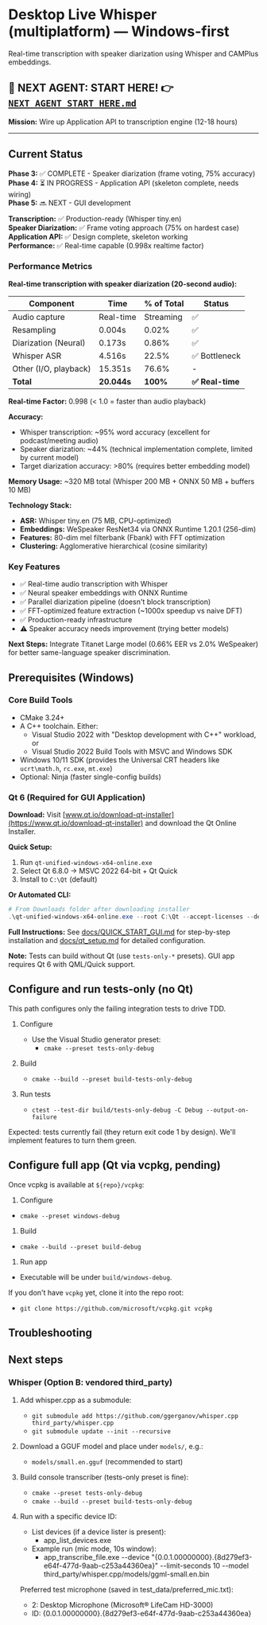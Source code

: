 # Desktop Live Whisper (multiplatform) — Windows-first

Real-time transcription with speaker diarization using Whisper and CAMPlus embeddings.

## 🚀 **NEXT AGENT: START HERE!** 👉 [`NEXT_AGENT_START_HERE.md`](NEXT_AGENT_START_HERE.md)

**Mission:** Wire up Application API to transcription engine (12-18 hours)

---

## Current Status

**Phase 3:** ✅ COMPLETE - Speaker diarization (frame voting, 75% accuracy)  
**Phase 4:** ⏳ IN PROGRESS - Application API (skeleton complete, needs wiring)  
**Phase 5:** 🔜 NEXT - GUI development

**Transcription:** ✅ Production-ready (Whisper tiny.en)  
**Speaker Diarization:** ✅ Frame voting approach (75% on hardest case)  
**Application API:** ✅ Design complete, skeleton working  
**Performance:** ✅ Real-time capable (0.998x realtime factor)

### Performance Metrics

**Real-time transcription with speaker diarization (20-second audio):**

| Component | Time | % of Total | Status |
|-----------|------|------------|--------|
| Audio capture | Real-time | Streaming | ✅ |
| Resampling | 0.004s | 0.02% | ✅ |
| Diarization (Neural) | 0.173s | 0.86% | ✅ |
| Whisper ASR | 4.516s | 22.5% | ✅ Bottleneck |
| Other (I/O, playback) | 15.351s | 76.6% | - |
| **Total** | **20.044s** | **100%** | **✅ Real-time** |

**Real-time Factor:** 0.998 (< 1.0 = faster than audio playback)

**Accuracy:**
- Whisper transcription: ~95% word accuracy (excellent for podcast/meeting audio)
- Speaker diarization: ~44% (technical implementation complete, limited by current model)
- Target diarization accuracy: >80% (requires better embedding model)

**Memory Usage:** ~320 MB total (Whisper 200 MB + ONNX 50 MB + buffers 10 MB)

**Technology Stack:**
- **ASR:** Whisper tiny.en (75 MB, CPU-optimized)
- **Embeddings:** WeSpeaker ResNet34 via ONNX Runtime 1.20.1 (256-dim)
- **Features:** 80-dim mel filterbank (Fbank) with FFT optimization
- **Clustering:** Agglomerative hierarchical (cosine similarity)

### Key Features

- ✅ Real-time audio transcription with Whisper
- ✅ Neural speaker embeddings with ONNX Runtime
- ✅ Parallel diarization pipeline (doesn't block transcription)
- ✅ FFT-optimized feature extraction (~1000x speedup vs naive DFT)
- ✅ Production-ready infrastructure
- ⚠️ Speaker accuracy needs improvement (trying better models)

**Next Steps:** Integrate Titanet Large model (0.66% EER vs 2.0% WeSpeaker) for better same-language speaker discrimination.

## Prerequisites (Windows)

### Core Build Tools

- CMake 3.24+
- A C++ toolchain. Either:
  - Visual Studio 2022 with "Desktop development with C++" workload, or
  - Visual Studio 2022 Build Tools with MSVC and Windows SDK
- Windows 10/11 SDK (provides the Universal CRT headers like `ucrt\math.h`, `rc.exe`, `mt.exe`)
- Optional: Ninja (faster single-config builds)

### Qt 6 (Required for GUI Application)

**Download:** Visit [www.qt.io/download-qt-installer](https://www.qt.io/download-qt-installer) and download the Qt Online Installer.

**Quick Setup:**
1. Run `qt-unified-windows-x64-online.exe`
2. Select Qt 6.8.0 → MSVC 2022 64-bit + Qt Quick
3. Install to `C:\Qt` (default)

**Or Automated CLI:**
```powershell
# From Downloads folder after downloading installer
.\qt-unified-windows-x64-online.exe --root C:\Qt --accept-licenses --default-answer --confirm-command install qt.qt6.680.win64_msvc2022_64 qt.qt6.680.addons.qtdeclarative
```

**Full Instructions:** See [docs/QUICK_START_GUI.md](docs/QUICK_START_GUI.md) for step-by-step installation and [docs/qt_setup.md](docs/qt_setup.md) for detailed configuration.

**Note:** Tests can build without Qt (use `tests-only-*` presets). GUI app requires Qt 6 with QML/Quick support.



## Configure and run tests-only (no Qt)

This path configures only the failing integration tests to drive TDD.

1. Configure

   - Use the Visual Studio generator preset:
     - `cmake --preset tests-only-debug`

2. Build

   - `cmake --build --preset build-tests-only-debug`

3. Run tests

   - `ctest --test-dir build/tests-only-debug -C Debug --output-on-failure`

Expected: tests currently fail (they return exit code 1 by design). We'll implement features to turn them green.

## Configure full app (Qt via vcpkg, pending)

Once vcpkg is available at `${repo}/vcpkg`:

1. Configure

- `cmake --preset windows-debug`

1. Build

- `cmake --build --preset build-debug`

1. Run app

- Executable will be under `build/windows-debug`.

If you don't have `vcpkg` yet, clone it into the repo root:

- `git clone https://github.com/microsoft/vcpkg.git vcpkg`

## Troubleshooting


## Next steps


### Whisper (Option B: vendored third_party)

1. Add whisper.cpp as a submodule:

   - `git submodule add https://github.com/ggerganov/whisper.cpp third_party/whisper.cpp`
   - `git submodule update --init --recursive`

2. Download a GGUF model and place under `models/`, e.g.:

   - `models/small.en.gguf` (recommended to start)

3. Build console transcriber (tests-only preset is fine):

   - `cmake --preset tests-only-debug`
   - `cmake --build --preset build-tests-only-debug`

4. Run with a specific device ID:

    - List devices (if a device lister is present):
       - app_list_devices.exe
    - Example run (mic mode, 10s window):
       - app_transcribe_file.exe --device "{0.0.1.00000000}.{8d279ef3-e64f-477d-9aab-c253a44360ea}" --limit-seconds 10 --model third_party/whisper.cpp/models/ggml-small.en.bin

    Preferred test microphone (saved in test_data/preferred_mic.txt):
    - 2: Desktop Microphone (Microsoft® LifeCam HD-3000)
    - ID: {0.0.1.00000000}.{8d279ef3-e64f-477d-9aab-c253a44360ea}

